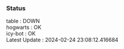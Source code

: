 ### Status


table : DOWN  
hogwarts : OK  
icy-bot : OK  
Latest Update : 2024-02-24 23:08:12.416684

